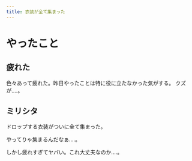 ```yaml
---
title: 衣装が全て集まった
---
```


# やったこと

## 疲れた

色々あって疲れた。昨日やったことは特に役に立たなかった気がする。
クズが‥‥。

## ミリシタ

ドロップする衣装がついに全て集まった。

やってりゃ集まるんだなぁ‥‥。

しかし疲れすぎてヤバい。これ大丈夫なのか‥‥。
